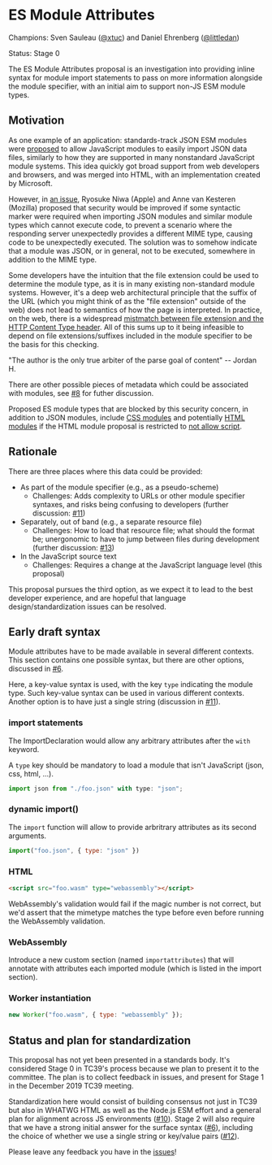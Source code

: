 # ES Module Attributes

Champions: Sven Sauleau ([@xtuc](https://github.com/xtuc)) and Daniel Ehrenberg ([@littledan](https://github.com/littledan))

Status: Stage 0

The ES Module Attributes proposal is an investigation into providing inline syntax for module import statements to pass on more information alongside the module specifier, with an initial aim to support non-JS ESM module types.

## Motivation

As one example of an application: standards-track JSON ESM modules were [proposed](https://github.com/w3c/webcomponents/issues/770) to allow JavaScript modules to easily import JSON data files, similarly to how they are supported in many nonstandard JavaScript module systems. This idea quickly got broad support from web developers and browsers, and was merged into HTML, with an implementation created by Microsoft.

However, in [an issue](https://github.com/w3c/webcomponents/issues/839), Ryosuke Niwa (Apple) and Anne van Kesteren (Mozilla) proposed that security would be improved if some syntactic marker were required when importing JSON modules and similar module types which cannot execute code, to prevent a scenario where the responding server unexpectedly provides a different MIME type, causing code to be unexpectedly executed. The solution was to somehow indicate that a module was JSON, or in general, not to be executed, somewhere in addition to the MIME type.

Some developers have the intuition that the file extension could be used to determine the module type, as it is in many existing non-standard module systems. However, it's a deep web architectural principle that the suffix of the URL (which you might think of as the "file extension" outside of the web) does not lead to semantics of how the page is interpreted. In practice, on the web, there is a widespread [mistmatch between file extension and the HTTP Content Type header](content-type-vs-file-extension.md). All of this sums up to it being infeasible to depend on file extensions/suffixes included in the module specifier to be the basis for this checking.

"The author is the only true arbiter of the parse goal of content" -- Jordan H.

There are other possible pieces of metadata which could be associated with modules, see [#8](https://github.com/littledan/proposal-module-attributes/issues/8) for futher discussion.

Proposed ES module types that are blocked by this security concern, in addition to JSON modules, include [CSS modules](https://github.com/whatwg/html/pull/4898) and potentially [HTML modules](https://github.com/whatwg/html/pull/4505) if the HTML module  proposal is restricted to [not allow script](https://github.com/w3c/webcomponents/issues/805).

## Rationale

There are three places where this data could be provided:
- As part of the module specifier (e.g., as a pseudo-scheme)
  - Challenges: Adds complexity to URLs or other module specifier syntaxes, and risks being confusing to developers (further discussion: [#11](https://github.com/littledan/proposal-module-attributes/issues/11))
- Separately, out of band (e.g., a separate resource file)
  - Challenges: How to load that resource file; what should the format be; unergonomic to have to jump between files during development (further discussion: [#13](https://github.com/littledan/proposal-module-attributes/issues/13))
- In the JavaScript source text
  - Challenges: Requires a change at the JavaScript language level (this proposal)

This proposal pursues the third option, as we expect it to lead to the best developer experience, and are hopeful that language design/standardization issues can be resolved.

## Early draft syntax

Module attributes have to be made available in several different contexts. This section contains one possible syntax, but there are other options, discussed in [#6](https://github.com/littledan/proposal-module-attributes/issues/6).

Here, a key-value syntax is used, with the key `type` indicating the module type. Such key-value syntax can be used in various different contexts. Another option is to have just a single string (discussion in [#11](https://github.com/littledan/proposal-module-attributes/issues/11)).

### import statements

The ImportDeclaration would allow any arbitrary attributes after the `with` keyword.

A `type` key should be mandatory to load a module that isn't JavaScript (json, css, html, ...).

```js
import json from "./foo.json" with type: "json";
```

### dynamic import()

The `import` function will allow to provide arbritrary attributes as its second arguments.

```js
import("foo.json", { type: "json" })
```

### HTML

```html
<script src="foo.wasm" type="webassembly"></script>
```

WebAssembly's validation would fail if the magic number is not correct, but we'd assert that the mimetype matches the type before even before running the WebAssembly validation.

### WebAssembly

Introduce a new custom section (named `importattributes`) that will annotate with attributes each imported module (which is listed in the import section).

### Worker instantiation

```js
new Worker("foo.wasm", { type: "webassembly" });
```

## Status and plan for standardization

This proposal has not yet been presented in a standards body. It's considered Stage 0 in TC39's process because we plan to present it to the committee. The plan is to collect feedback in issues, and present for Stage 1 in the December 2019 TC39 meeting.

Standardization here would consist of building consensus not just in TC39 but also in WHATWG HTML as well as the Node.js ESM effort and a general plan for alignment across JS environments ([#10](https://github.com/littledan/proposal-module-attributes/issues/10)). Stage 2 will also require that we have a strong initial answer for the surface syntax ([#6](https://github.com/littledan/proposal-module-attributes/issues/6)), including the choice of whether we use a single string or key/value pairs ([#12](https://github.com/littledan/proposal-module-attributes/issues/12)).

Please leave any feedback you have in the [issues](http://github.com/littledan/proposal-module-attributes/issues)!
